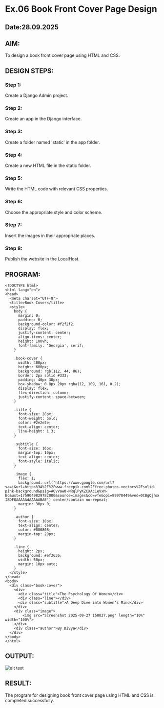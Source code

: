 # Ex.06 Book Front Cover Page Design
## Date:28.09.2025

## AIM:
To design a book front cover page using HTML and CSS.

## DESIGN STEPS:

### Step 1:
Create a Django Admin project.

### Step 2:
Create an app in the Django interface.

### Step 3:
Create a folder named 'static' in the app folder.

### Step 4:
Create a new HTML file in the static folder.

### Step 5:
Write the HTML code with relevant CSS properties.

### Step 6:
Choose the appropriate style and color scheme.

### Step 7:
Insert the images in their appropriate places.

### Step 8:
Publish the website in the LocalHost.

## PROGRAM:
```
<!DOCTYPE html>
<html lang="en">
<head>
  <meta charset="UTF-8">
  <title>Book Cover</title>
  <style>
    body {
      margin: 0;
      padding: 0;
      background-color: #f2f2f2;
      display: flex;
      justify-content: center;
      align-items: center;
      height: 100vh;
      font-family: 'Georgia', serif;
    }

    .book-cover {
      width: 400px;
      height: 600px;
      background: rgb(112, 44, 86);
      border: 2px solid #333;
      padding: 40px 30px;
      box-shadow: 0 8px 20px rgba(12, 109, 161, 0.2);
      display: flex;
      flex-direction: column;
      justify-content: space-between;
    }

    .title {
      font-size: 28px;
      font-weight: bold;
      color: #2e2e2e;
      text-align: center;
      line-height: 1.3;
    }

    .subtitle {
      font-size: 16px;
      margin-top: 10px;
      text-align: center;
      font-style: italic;
    }

    .image {
      flex: 1;
      background: url('https://www.google.com/url?sa=i&url=https%3A%2F%2Fwww.freepik.com%2Ffree-photos-vectors%2Fsolid-pink-background&psig=AOvVaw0-NRqlPyKZCXAc1eVxM-Ec&ust=1759049829782000&source=images&cd=vfe&opi=89978449&ved=0CBgQjhxqFwoTCPjKn57J-I8DFQAAAAAdAAAAABAE') center/contain no-repeat;
      margin: 30px 0;
    }

    .author {
      font-size: 18px;
      text-align: center;
      color: #080808;
      margin-top: 20px;
    }

    .line {
      height: 2px;
      background: #ef3636;
      width: 50px;
      margin: 10px auto;
    }
  </style>
</head>
<body>
  <div class="book-cover">
    <div>
      <div class="title">The Psychology Of Women</div>
      <div class="line"></div>
      <div class="subtitle">A Deep Dive into Women's Mind</div>
    </div>
    <div class="image">
        <img src="Screenshot 2025-09-27 150027.png" length="10%" width="100%">
    </div>
    <div class="author">By Divya</div>
  </div>
</body>
</html>
```


## OUTPUT:
![alt text](<Screenshot (30)-1.png>)


## RESULT:
The program for designing book front cover page using HTML and CSS is completed successfully.
